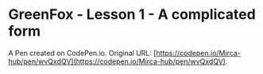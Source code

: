# GreenFox - Lesson 1 - A complicated form

A Pen created on CodePen.io. Original URL: [https://codepen.io/Mirca-hub/pen/wvQxdQV](https://codepen.io/Mirca-hub/pen/wvQxdQV).

